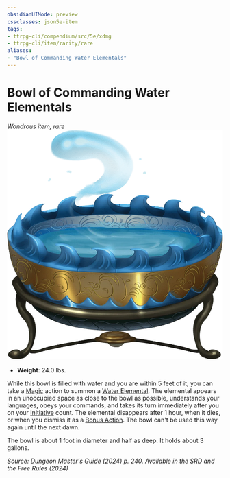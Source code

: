 ```yaml
---
obsidianUIMode: preview
cssclasses: json5e-item
tags:
- ttrpg-cli/compendium/src/5e/xdmg
- ttrpg-cli/item/rarity/rare
aliases: 
- "Bowl of Commanding Water Elementals"
---
```

# Bowl of Commanding Water Elementals
*Wondrous item, rare*  
![](Інструменти%20ДМ/CLI/items/img/bowl-of-commanding-water-elementals.webp#right)

- **Weight**: 24.0 lbs.

While this bowl is filled with water and you are within 5 feet of it, you can take a [Magic](Інструменти%20ДМ/CLI/rules/actions.md#Magic) action to summon a [Water Elemental](Інструменти%20ДМ/CLI/bestiary/elemental/water-elemental-xmm.md). The elemental appears in an unoccupied space as close to the bowl as possible, understands your languages, obeys your commands, and takes its turn immediately after you on your [Initiative](Інструменти%20ДМ/CLI/rules/variant-rules/initiative-xphb.md) count. The elemental disappears after 1 hour, when it dies, or when you dismiss it as a [Bonus Action](Інструменти%20ДМ/CLI/rules/variant-rules/bonus-action-xphb.md). The bowl can't be used this way again until the next dawn.

The bowl is about 1 foot in diameter and half as deep. It holds about 3 gallons.

*Source: Dungeon Master's Guide (2024) p. 240. Available in the <span title='Systems Reference Document (5.2)'>SRD</span> and the Free Rules (2024)*